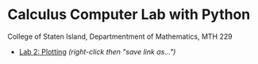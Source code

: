 # Calculus Computer Lab with Python
College of Staten Island, Departmentment of Mathematics, MTH 229

* [Lab 2: Plotting](https://github.com/mh-js/pycalclab/blob/master/lab2.ipynb) *(right-click then "save link as...")*
